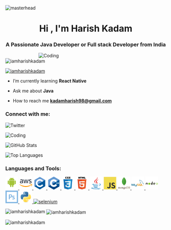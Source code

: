 ![masterhead](https://encrypted-tbn0.gstatic.com/images?q=tbn:ANd9GcQ-AD-tjflTA7OBb9wZWoV4XElmHb5m-MUeMg&usqp=CAU)
<h1 align="center">Hi , I'm Harish Kadam</h1>

<h3 align="center">A Passionate Java Developer or Full stack Developer from India</h3>

<img align="right" alt="Coding" width="400" src="https://encrypted-tbn0.gstatic.com/images?q=tbn:ANd9GcSo-6H4WREiWvqm12q0XGWa1AGyyHTe9s4fdw&usqp=CAU">

<p align="left"> <img src="https://komarev.com/ghpvc/?username=iamharishkadam&label=Profile%20views&color=0e75b6&style=flat" alt="iamharishkadam" /> </p>

<p align="left"> <a href="https://twitter.com/iamharishkadam" target="blank"><img src="https://img.shields.io/twitter/follow/iamharishkadam?logo=twitter&style=for-the-badge" alt="iamharishkadam" /></a> </p>

-  I’m currently learning **React Native**

-  Ask me about **Java**

-  How to reach me **kadamharish98@gmail.com**

<h3 align="left">Connect with me:</h3>
<p align="left">

![Twitter](https://img.shields.io/twitter/follow/iamharishkadam?logo=twitter&style=for-the-badge)

![Coding](https://encrypted-tbn0.gstatic.com/images?q=tbn:ANd9GcSo-6H4WREiWvqm12q0XGWa1AGyyHTe9s4fdw&usqp=CAU)

![GitHub Stats](https://github-readme-stats.vercel.app/api?username=iamharishkadam&show_icons=true&locale=en)

![Top Languages](https://github-readme-stats.vercel.app/api/top-langs?username=iamharishkadam&show_icons=true&locale=en&layout=compact)
</p>

<h3 align="left">Languages and Tools:</h3>
<p align="left"> <a href="https://developer.android.com" target="_blank" rel="noreferrer"> <img src="https://raw.githubusercontent.com/devicons/devicon/master/icons/android/android-original-wordmark.svg" alt="android" width="40" height="40"/> </a> <a href="https://aws.amazon.com" target="_blank" rel="noreferrer"> <img src="https://raw.githubusercontent.com/devicons/devicon/master/icons/amazonwebservices/amazonwebservices-original-wordmark.svg" alt="aws" width="40" height="40"/> </a> <a href="https://www.cprogramming.com/" target="_blank" rel="noreferrer"> <img src="https://raw.githubusercontent.com/devicons/devicon/master/icons/c/c-original.svg" alt="c" width="40" height="40"/> </a> <a href="https://www.w3schools.com/cpp/" target="_blank" rel="noreferrer"> <img src="https://raw.githubusercontent.com/devicons/devicon/master/icons/cplusplus/cplusplus-original.svg" alt="cplusplus" width="40" height="40"/> </a> <a href="https://www.w3schools.com/css/" target="_blank" rel="noreferrer"> <img src="https://raw.githubusercontent.com/devicons/devicon/master/icons/css3/css3-original-wordmark.svg" alt="css3" width="40" height="40"/> </a> <a href="https://www.w3.org/html/" target="_blank" rel="noreferrer"> <img src="https://raw.githubusercontent.com/devicons/devicon/master/icons/html5/html5-original-wordmark.svg" alt="html5" width="40" height="40"/> </a> <a href="https://www.java.com" target="_blank" rel="noreferrer"> <img src="https://raw.githubusercontent.com/devicons/devicon/master/icons/java/java-original.svg" alt="java" width="40" height="40"/> </a> <a href="https://developer.mozilla.org/en-US/docs/Web/JavaScript" target="_blank" rel="noreferrer"> <img src="https://raw.githubusercontent.com/devicons/devicon/master/icons/javascript/javascript-original.svg" alt="javascript" width="40" height="40"/> </a> <a href="https://www.mongodb.com/" target="_blank" rel="noreferrer"> <img src="https://raw.githubusercontent.com/devicons/devicon/master/icons/mongodb/mongodb-original-wordmark.svg" alt="mongodb" width="40" height="40"/> </a> <a href="https://www.mysql.com/" target="_blank" rel="noreferrer"> <img src="https://raw.githubusercontent.com/devicons/devicon/master/icons/mysql/mysql-original-wordmark.svg" alt="mysql" width="40" height="40"/> </a> <a href="https://nodejs.org" target="_blank" rel="noreferrer"> <img src="https://raw.githubusercontent.com/devicons/devicon/master/icons/nodejs/nodejs-original-wordmark.svg" alt="nodejs" width="40" height="40"/> </a> <a href="https://www.photoshop.com/en" target="_blank" rel="noreferrer"> <img src="https://raw.githubusercontent.com/devicons/devicon/master/icons/photoshop/photoshop-line.svg" alt="photoshop" width="40" height="40"/> </a> <a href="https://www.python.org" target="_blank" rel="noreferrer"> <img src="https://raw.githubusercontent.com/devicons/devicon/master/icons/python/python-original.svg" alt="python" width="40" height="40"/> </a> <a href="https://www.selenium.dev" target="_blank" rel="noreferrer"> <img src="https://raw.githubusercontent.com/detain/svg-logos/780f25886640cef088af994181646db2f6b1a3f8/svg/selenium-logo.svg" alt="selenium" width="40" height="40"/> </a> </p>

<p><img align="left" src="https://github-readme-stats.vercel.app/api/top-langs?username=iamharishkadam&show_icons=true&locale=en&layout=compact" alt="iamharishkadam" /></p>

<p>&nbsp;<img align="center" src="https://github-readme-stats.vercel.app/api?username=iamharishkadam&show_icons=true&locale=en" alt="iamharishkadam" /></p>

<p><img align="center" src="https://github-readme-streak-stats.herokuapp.com/?user=iamharishkadam&" alt="iamharishkadam" /></p>
